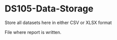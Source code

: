 # DS105-Data-Storage
Store all datasets here in either CSV or XLSX format

File where report is written.
